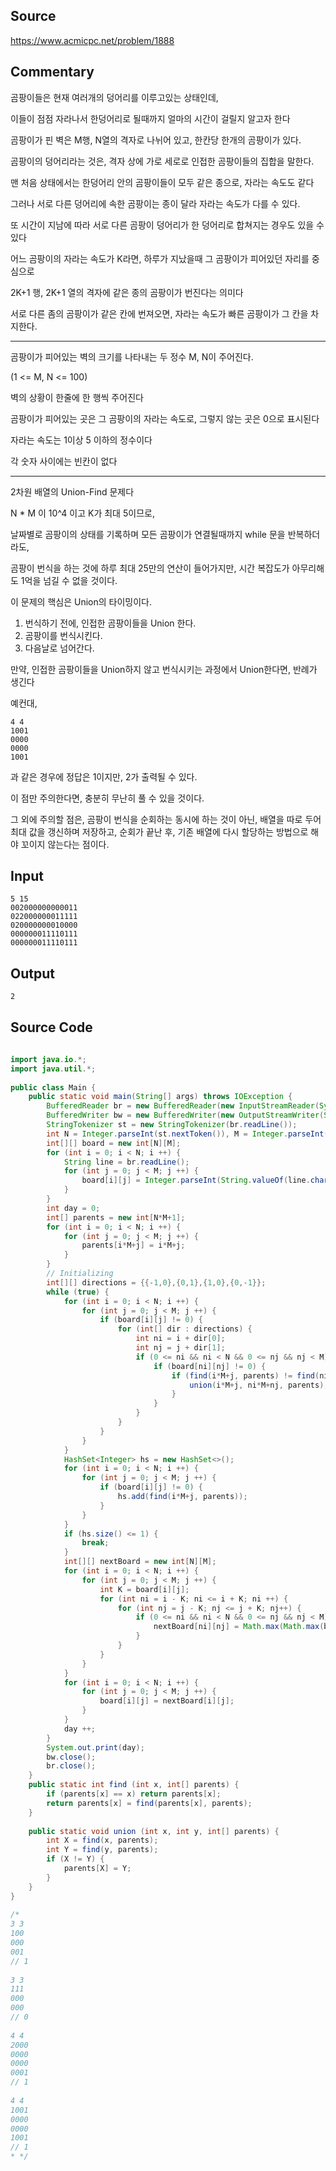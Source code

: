 ## Source

https://www.acmicpc.net/problem/1888  
  

## Commentary

곰팡이들은 현재 여러개의 덩어리를 이루고있는 상태인데,  
  
이들이 점점 자라나서 한덩어리로 될때까지 얼마의 시간이 걸릴지 알고자 한다  
  
곰팡이가 핀 벽은 M행, N열의 격자로 나뉘어 있고, 한칸당 한개의 곰팡이가 있다.  
  
곰팡이의 덩어리라는 것은, 격자 상에 가로 세로로 인접한 곰팡이들의 집합을 말한다.  
  
맨 처음 상태에서는 한덩어리 안의 곰팡이들이 모두 같은 종으로, 자라는 속도도 같다  
  
그러나 서로 다른 덩어리에 속한 곰팡이는 종이 달라 자라는 속도가 다를 수 있다.  
  
또 시간이 지남에 따라 서로 다른 곰팡이 덩어리가 한 덩어리로 합쳐지는 경우도 있을 수 있다  
  
어느 곰팡이의 자라는 속도가 K라면, 하루가 지났을때 그 곰팡이가 피어있던 자리를 중심으로  
  
2K+1 행, 2K+1 열의 격자에 같은 종의 곰팡이가 번진다는 의미다  
  
서로 다른 좀의 곰팡이가 같은 칸에 번져오면, 자라는 속도가 빠른 곰팡이가 그 칸을 차지한다.  
  
---  
  
곰팡이가 피어있는 벽의 크기를 나타내는 두 정수 M, N이 주어진다.  
  
(1 <= M, N <= 100)  
  
벽의 상황이 한줄에 한 행씩 주어진다  
  
곰팡이가 피어있는 곳은 그 곰팡이의 자라는 속도로, 그렇지 않는 곳은 0으로 표시된다  
  
자라는 속도는 1이상 5 이하의 정수이다  
  
각 숫자 사이에는 빈칸이 없다  
  
---  
  
2차원 배열의 Union-Find 문제다  

N * M 이 10^4 이고 K가 최대 5이므로,  
  
날짜별로 곰팡이의 상태를 기록하며 모든 곰팡이가 연결될때까지 while 문을 반복하더라도,  
  
곰팡이 번식을 하는 것에 하루 최대 25만의 연산이 들어가지만, 시간 복잡도가 아무리해도 1억을 넘길 수 없을 것이다. 

이 문제의 핵심은 Union의 타이밍이다.

1. 번식하기 전에, 인접한 곰팡이들을 Union 한다.
2. 곰팡이를 번식시킨다.
3. 다음날로 넘어간다.

만약, 인접한 곰팡이들을 Union하지 않고 번식시키는 과정에서 Union한다면, 반례가 생긴다

예컨대,

```
4 4
1001
0000
0000
1001
```

과 같은 경우에 정답은 1이지만, 2가 출력될 수 있다.

이 점만 주의한다면, 충분히 무난히 풀 수 있을 것이다.

그 외에 주의할 점은, 곰팡이 번식을 순회하는 동시에 하는 것이 아닌, 배열을 따로 두어 최대 값을 갱신하며 저장하고, 순회가 끝난 후, 기존 배열에 다시 할당하는 방법으로 해야 꼬이지 않는다는 점이다.


## Input

```
5 15  
002000000000011  
022000000011111  
020000000010000  
000000011110111  
000000011110111  
```
## Output

```
2
```

## Source Code

```java
  
import java.io.*;  
import java.util.*;  
  
public class Main {  
    public static void main(String[] args) throws IOException {  
        BufferedReader br = new BufferedReader(new InputStreamReader(System.in));  
        BufferedWriter bw = new BufferedWriter(new OutputStreamWriter(System.out));  
        StringTokenizer st = new StringTokenizer(br.readLine());  
        int N = Integer.parseInt(st.nextToken()), M = Integer.parseInt(st.nextToken());  
        int[][] board = new int[N][M];  
        for (int i = 0; i < N; i ++) {  
            String line = br.readLine();  
            for (int j = 0; j < M; j ++) {  
                board[i][j] = Integer.parseInt(String.valueOf(line.charAt(j)));  
            }  
        }  
        int day = 0;  
        int[] parents = new int[N*M+1];  
        for (int i = 0; i < N; i ++) {  
            for (int j = 0; j < M; j ++) {  
                parents[i*M+j] = i*M+j;  
            }  
        }  
        // Initializing  
        int[][] directions = {{-1,0},{0,1},{1,0},{0,-1}};  
        while (true) {  
            for (int i = 0; i < N; i ++) {  
                for (int j = 0; j < M; j ++) {  
                    if (board[i][j] != 0) {  
                        for (int[] dir : directions) {  
                            int ni = i + dir[0];  
                            int nj = j + dir[1];  
                            if (0 <= ni && ni < N && 0 <= nj && nj < M) {  
                                if (board[ni][nj] != 0) {  
                                    if (find(i*M+j, parents) != find(ni*M+nj, parents)) {  
                                        union(i*M+j, ni*M+nj, parents);  
                                    }  
                                }  
                            }  
                        }  
                    }  
                }  
            }  
            HashSet<Integer> hs = new HashSet<>();  
            for (int i = 0; i < N; i ++) {  
                for (int j = 0; j < M; j ++) {  
                    if (board[i][j] != 0) {  
                        hs.add(find(i*M+j, parents));  
                    }  
                }  
            }  
            if (hs.size() <= 1) {  
                break;  
            }  
            int[][] nextBoard = new int[N][M];  
            for (int i = 0; i < N; i ++) {  
                for (int j = 0; j < M; j ++) {  
                    int K = board[i][j];  
                    for (int ni = i - K; ni <= i + K; ni ++) {  
                        for (int nj = j - K; nj <= j + K; nj++) {  
                            if (0 <= ni && ni < N && 0 <= nj && nj < M) {  
                                nextBoard[ni][nj] = Math.max(Math.max(board[i][j], board[ni][nj]), nextBoard[ni][nj]);  
                            }  
                        }  
                    }  
                }  
            }  
            for (int i = 0; i < N; i ++) {  
                for (int j = 0; j < M; j ++) {  
                    board[i][j] = nextBoard[i][j];  
                }  
            }  
            day ++;  
        }  
        System.out.print(day);  
        bw.close();  
        br.close();  
    }  
    public static int find (int x, int[] parents) {  
        if (parents[x] == x) return parents[x];  
        return parents[x] = find(parents[x], parents);  
    }  
  
    public static void union (int x, int y, int[] parents) {  
        int X = find(x, parents);  
        int Y = find(y, parents);  
        if (X != Y) {  
            parents[X] = Y;  
        }  
    }  
}
  
/*  
3 3  
100  
000  
001  
// 1  
  
3 3  
111  
000  
000  
// 0  
  
4 4  
2000  
0000  
0000  
0001  
// 1  
  
4 4  
1001  
0000  
0000  
1001  
// 1  
* */
```
  
